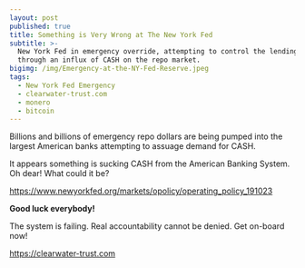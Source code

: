 ```yaml
---
layout: post
published: true
title: Something is Very Wrong at The New York Fed
subtitle: >-
  New York Fed in emergency override, attempting to control the lending rate
  through an influx of CASH on the repo market.
bigimg: /img/Emergency-at-the-NY-Fed-Reserve.jpeg
tags:
  - New York Fed Emergency
  - clearwater-trust.com
  - monero
  - bitcoin
---
```

Billions and billions of emergency repo dollars are being pumped into the largest American banks attempting to assuage demand for CASH.

It appears something is sucking CASH from the American Banking System. Oh dear! What could it be?

https://www.newyorkfed.org/markets/opolicy/operating_policy_191023

**Good luck everybody!**

The system is failing. Real accountability cannot be denied. Get on-board now!

https://clearwater-trust.com
